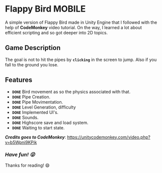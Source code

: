 # **Flappy Bird MOBILE**

A simple version of Flappy Bird made in Unity Engine that I followed with the help of **CodeMonkey** video tutorial.
On the way, I learned a lot about efficient scripting and so got deeper into 2D topics.

## **Game Description**

The goal is not to hit the pipes by **`clicking`** in the screen to jump. Also if you fall to the ground you lose.

## **Features**

- **`DONE`** Bird movement as so the physics associated with that.
- **`DONE`** Pipe Creation.
- **`DONE`** Pipe Movimentation.
- **`DONE`** Level Generation, difficulty
- **`DONE`** Implemented UI's.
- **`DONE`** Sounds.
- **`DONE`** Highscore save and load system.
- **`DONE`** Waiting to start state.

***Credits goes to CodeMonkey***: https://unitycodemonkey.com/video.php?v=b5Wpni9KPik


### ***Have fun! :stuck_out_tongue_winking_eye:*** 
Thanks for reading! :smile:
